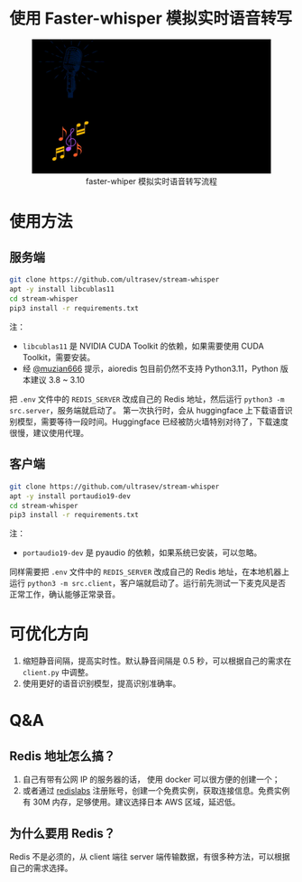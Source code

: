 
# 使用 Faster-whisper 模拟实时语音转写

<figure style="text-align: center; radius:10pt">
    <img src="docs/flow.gif" width=689pt radius=10pt>
    <figcaption style="text-align:center"> faster-whiper 模拟实时语音转写流程 </figcaption>
</figure>



# 使用方法
## 服务端
```bash
git clone https://github.com/ultrasev/stream-whisper
apt -y install libcublas11
cd stream-whisper
pip3 install -r requirements.txt
```

注：
- `libcublas11` 是 NVIDIA CUDA Toolkit 的依赖，如果需要使用 CUDA Toolkit，需要安装。
- 经 [@muzian666](https://github.com/muzian666) 提示，aioredis 包目前仍然不支持 Python3.11，Python 版本建议 3.8 ~ 3.10

把 `.env` 文件中的 `REDIS_SERVER` 改成自己的 Redis 地址，然后运行 `python3 -m src.server`，服务端就启动了。
第一次执行时，会从 huggingface 上下载语音识别模型，需要等待一段时间。Huggingface 已经被防火墙特别对待了，下载速度很慢，建议使用代理。


## 客户端
```bash
git clone https://github.com/ultrasev/stream-whisper
apt -y install portaudio19-dev
cd stream-whisper
pip3 install -r requirements.txt
```

注：
- `portaudio19-dev` 是 pyaudio 的依赖，如果系统已安装，可以忽略。

同样需要把 `.env` 文件中的 `REDIS_SERVER` 改成自己的 Redis 地址，在本地机器上运行 `python3 -m src.client`，客户端就启动了。运行前先测试一下麦克风是否正常工作，确认能够正常录音。 

# 可优化方向
1. 缩短静音间隔，提高实时性。默认静音间隔是 0.5 秒，可以根据自己的需求在 `client.py` 中调整。
2. 使用更好的语音识别模型，提高识别准确率。

# Q&A
## Redis 地址怎么搞？
1. 自己有带有公网 IP 的服务器的话， 使用 docker 可以很方便的创建一个；
2. 或者通过 [redislabs](https://app.redislabs.com/#/) 注册账号，创建一个免费实例，获取连接信息。免费实例有 30M 内存，足够使用。建议选择日本 AWS 区域，延迟低。

## 为什么要用 Redis？
Redis 不是必须的，从 client 端往 server 端传输数据，有很多种方法，可以根据自己的需求选择。


